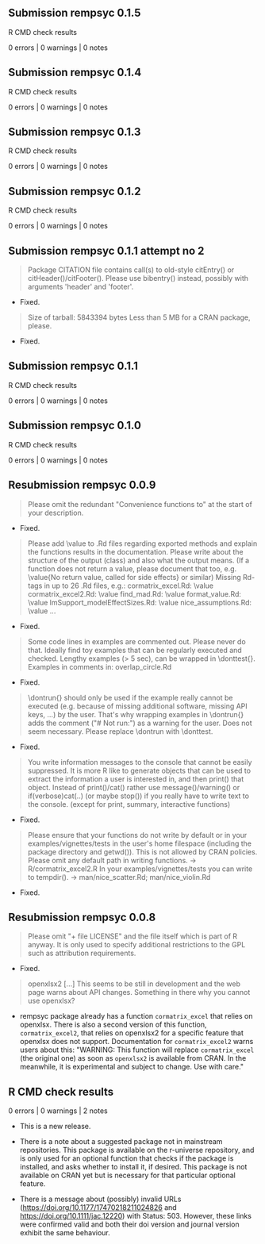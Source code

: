 ## Submission rempsyc 0.1.5

R CMD check results

0 errors | 0 warnings | 0 notes

## Submission rempsyc 0.1.4

R CMD check results

0 errors | 0 warnings | 0 notes

## Submission rempsyc 0.1.3

R CMD check results

0 errors | 0 warnings | 0 notes

## Submission rempsyc 0.1.2

R CMD check results

0 errors | 0 warnings | 0 notes

## Submission rempsyc 0.1.1 attempt no 2

> Package CITATION file contains call(s) to old-style citEntry() or
citHeader()/citFooter().  Please use bibentry() instead, possibly with
arguments 'header' and 'footer'.

* Fixed.

> Size of tarball: 5843394 bytes
Less than 5 MB for a CRAN package, please.

* Fixed.

## Submission rempsyc 0.1.1

R CMD check results

0 errors | 0 warnings | 0 notes


## Submission rempsyc 0.1.0

R CMD check results

0 errors | 0 warnings | 0 notes


## Resubmission rempsyc 0.0.9

> Please omit the redundant "Convenience functions to" at the start of your description.

* Fixed.

> Please add \value to .Rd files regarding exported methods and explain the functions results in the documentation. Please write about the structure of the output (class) and also what the output means.
(If a function does not return a value, please document that too, e.g.
\value{No return value, called for side effects} or similar) Missing Rd-tags in up to 26 .Rd files, e.g.:
      cormatrix_excel.Rd: \value
      cormatrix_excel2.Rd: \value
      find_mad.Rd: \value
      format_value.Rd: \value
      lmSupport_modelEffectSizes.Rd: \value
      nice_assumptions.Rd: \value
      ...

* Fixed.

> Some code lines in examples are commented out.
Please never do that. Ideally find toy examples that can be regularly executed and checked. Lengthy examples (> 5 sec), can be wrapped in \donttest{}.
Examples in comments in:
       overlap_circle.Rd

* Fixed.

> \dontrun{} should only be used if the example really cannot be executed (e.g. because of missing additional software, missing API keys, ...) by the user. That's why wrapping examples in \dontrun{} adds the comment ("# Not run:") as a warning for the user.
Does not seem necessary.
Please replace \dontrun with \donttest.

* Fixed.

> You write information messages to the console that cannot be easily suppressed.
It is more R like to generate objects that can be used to extract the information a user is interested in, and then print() that object.
Instead of print()/cat() rather use message()/warning() or
if(verbose)cat(..) (or maybe stop()) if you really have to write text to the console.
(except for print, summary, interactive functions)

* Fixed.

> Please ensure that your functions do not write by default or in your examples/vignettes/tests in the user's home filespace (including the package directory and getwd()). This is not allowed by CRAN policies.
Please omit any default path in writing functions. -> R/cormatrix_excel2.R In your examples/vignettes/tests you can write to tempdir(). -> man/nice_scatter.Rd; man/nice_violin.Rd

* Fixed.


## Resubmission rempsyc 0.0.8

> Please omit "+ file LICENSE" and the file itself which is part of R anyway. It is only used to specify additional restrictions to the GPL such as attribution requirements.

* Fixed.

> openxlsx2 [...] This seems to be still in development and the web page warns about API changes. Something in there why you cannot use openxlsx?

* rempsyc package already has a function `cormatrix_excel` that relies on openxlsx. There is also a second version of this function, `cormatrix_excel2`, that relies on openxlsx2 for a specific feature that openxlsx does not support. Documentation for `cormatrix_excel2` warns users about this: "WARNING: This function will replace `cormatrix_excel` (the original one) as soon as `openxlsx2` is available from CRAN. In the meanwhile, it is experimental and subject to change. Use with care."


## R CMD check results

0 errors | 0 warnings | 2 notes

* This is a new release.

* There is a note about a suggested package not in mainstream repositories. This package is available on the r-universe repository, and is only used for an optional function that checks if the package is installed, and asks whether to install it, if desired. This package is not available on CRAN yet but is necessary for that particular optional feature.

* There is a message about (possibly) invalid URLs (https://doi.org/10.1177/17470218211024826 and https://doi.org/10.1111/jac.12220) with Status: 503. However, these links were confirmed valid and both their doi version and journal version exhibit the same behaviour.
